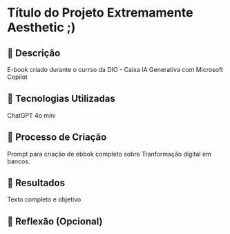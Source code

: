 # Título do Projeto Extremamente Aesthetic ;)

## 📒 Descrição
E-book criado durante o currso da DIO - Caixa IA Generativa com Microsoft Copilot

## 🤖 Tecnologias Utilizadas
ChatGPT 4o mini

## 🧐 Processo de Criação
Prompt para criação de ebbok completo sobre Tranformação digital em bancos.

## 🚀 Resultados
Texto completo e objetivo

## 💭 Reflexão (Opcional)

